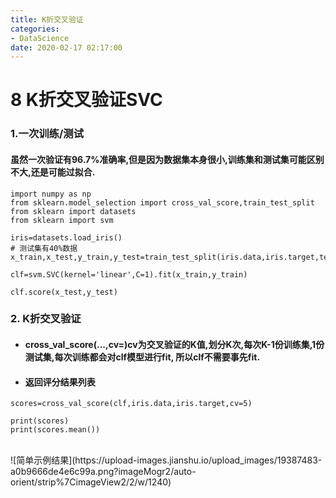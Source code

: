 ```yaml
---
title: K折交叉验证
categories:
- DataScience
date: 2020-02-17 02:17:00
---
```

#  8 K折交叉验证SVC

###    1.一次训练/测试
####     虽然一次验证有96.7%准确率,但是因为数据集本身很小,训练集和测试集可能区别不大,还是可能过拟合.
```
import numpy as np
from sklearn.model_selection import cross_val_score,train_test_split
from sklearn import datasets
from sklearn import svm

iris=datasets.load_iris()
# 测试集有40%数据    
x_train,x_test,y_train,y_test=train_test_split(iris.data,iris.target,test_size=0.4,random_state=0)

clf=svm.SVC(kernel='linear',C=1).fit(x_train,y_train)

clf.score(x_test,y_test)

```

###    2. K折交叉验证
- ####     cross_val_score(...,cv=)cv为交叉验证的K值,划分K次,每次K-1份训练集,1份测试集,每次训练都会对clf模型进行fit, 所以clf不需要事先fit.
- ####     返回评分结果列表

```
scores=cross_val_score(clf,iris.data,iris.target,cv=5)

print(scores)
print(scores.mean())
```
<br>
![简单示例结果](https://upload-images.jianshu.io/upload_images/19387483-a0b9666de4e6c99a.png?imageMogr2/auto-orient/strip%7CimageView2/2/w/1240)
